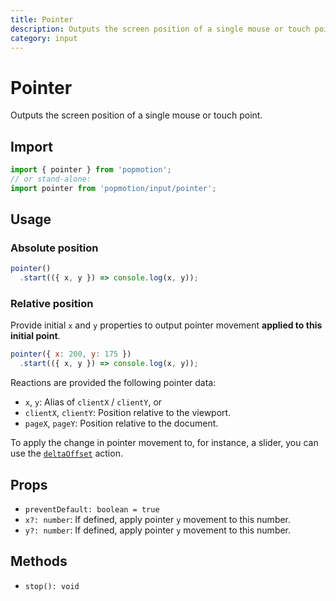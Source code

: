 ```yaml
---
title: Pointer
description: Outputs the screen position of a single mouse or touch point.
category: input
---
```


# Pointer

Outputs the screen position of a single mouse or touch point.

## Import

```javascript
import { pointer } from 'popmotion';
// or stand-alone:
import pointer from 'popmotion/input/pointer';
```

## Usage

### Absolute position

```javascript
pointer()
  .start(({ x, y }) => console.log(x, y));
```

### Relative position

Provide initial `x` and `y` properties to output pointer movement **applied to this initial point**.

```javascript
pointer({ x: 200, y: 175 })
  .start(({ x, y }) => console.log(x, y));
```


Reactions are provided the following pointer data:

- `x`, `y`: Alias of `clientX` / `clientY`, or 
- `clientX`, `clientY`: Position relative to the viewport.
- `pageX`, `pageY`: Position relative to the document.

To apply the change in pointer movement to, for instance, a slider, you can use the [`deltaOffset`](/api/delta-pointer) action.

## Props

- `preventDefault: boolean = true`
- `x?: number`: If defined, apply pointer `y` movement to this number.
- `y?: number`: If defined, apply pointer `y` movement to this number.

## Methods

- `stop(): void`
